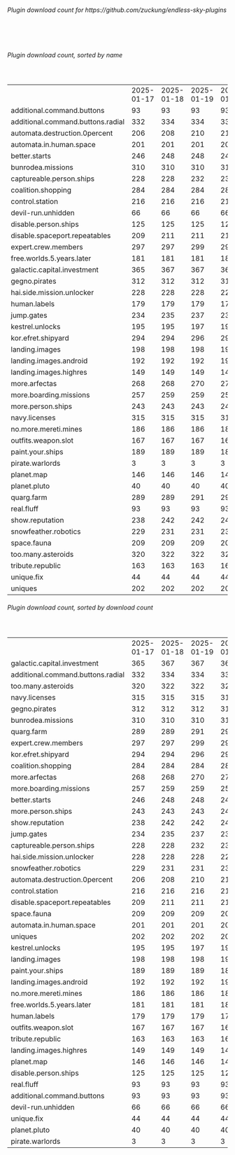 <h6>Plugin download count for https://github.com/zuckung/endless-sky-plugins</h6><br>
<br>
<h6>Plugin download count, sorted by name</h6><sub><sup><br>
<table>
	<tr>
		<td></td>
		<td>2025-01-17</td>
		<td>2025-01-18</td>
		<td>2025-01-19</td>
		<td>2025-01-20</td>
		<td>2025-01-21</td>
		<td>2025-01-22</td>
		<td>2025-01-23</td>
		<td>today +</td>
	</tr>
	<tr>
		<td>additional.command.buttons</td>
		<td>93</td>
		<td>93</td>
		<td>93</td>
		<td>93</td>
		<td>93</td>
		<td>93</td>
		<td>93</td>
		<td></td>
	</tr>
	<tr>
		<td>additional.command.buttons.radial</td>
		<td>332</td>
		<td>334</td>
		<td>334</td>
		<td>334</td>
		<td>336</td>
		<td>338</td>
		<td>341</td>
		<td>+ 3</td>
	</tr>
	<tr>
		<td>automata.destruction.0percent</td>
		<td>206</td>
		<td>208</td>
		<td>210</td>
		<td>212</td>
		<td>214</td>
		<td>216</td>
		<td>218</td>
		<td>+ 2</td>
	</tr>
	<tr>
		<td>automata.in.human.space</td>
		<td>201</td>
		<td>201</td>
		<td>201</td>
		<td>201</td>
		<td>201</td>
		<td>201</td>
		<td>203</td>
		<td>+ 2</td>
	</tr>
	<tr>
		<td>better.starts</td>
		<td>246</td>
		<td>248</td>
		<td>248</td>
		<td>248</td>
		<td>248</td>
		<td>250</td>
		<td>251</td>
		<td>+ 1</td>
	</tr>
	<tr>
		<td>bunrodea.missions</td>
		<td>310</td>
		<td>310</td>
		<td>310</td>
		<td>310</td>
		<td>310</td>
		<td>312</td>
		<td>314</td>
		<td>+ 2</td>
	</tr>
	<tr>
		<td>captureable.person.ships</td>
		<td>228</td>
		<td>228</td>
		<td>232</td>
		<td>232</td>
		<td>232</td>
		<td>232</td>
		<td>234</td>
		<td>+ 2</td>
	</tr>
	<tr>
		<td>coalition.shopping</td>
		<td>284</td>
		<td>284</td>
		<td>284</td>
		<td>284</td>
		<td>284</td>
		<td>288</td>
		<td>290</td>
		<td>+ 2</td>
	</tr>
	<tr>
		<td>control.station</td>
		<td>216</td>
		<td>216</td>
		<td>216</td>
		<td>216</td>
		<td>216</td>
		<td>216</td>
		<td>216</td>
		<td></td>
	</tr>
	<tr>
		<td>devil-run.unhidden</td>
		<td>66</td>
		<td>66</td>
		<td>66</td>
		<td>66</td>
		<td>66</td>
		<td>66</td>
		<td>66</td>
		<td></td>
	</tr>
	<tr>
		<td>disable.person.ships</td>
		<td>125</td>
		<td>125</td>
		<td>125</td>
		<td>125</td>
		<td>125</td>
		<td>127</td>
		<td>127</td>
		<td></td>
	</tr>
	<tr>
		<td>disable.spaceport.repeatables</td>
		<td>209</td>
		<td>211</td>
		<td>211</td>
		<td>211</td>
		<td>211</td>
		<td>213</td>
		<td>213</td>
		<td></td>
	</tr>
	<tr>
		<td>expert.crew.members</td>
		<td>297</td>
		<td>297</td>
		<td>299</td>
		<td>299</td>
		<td>299</td>
		<td>301</td>
		<td>301</td>
		<td></td>
	</tr>
	<tr>
		<td>free.worlds.5.years.later</td>
		<td>181</td>
		<td>181</td>
		<td>181</td>
		<td>181</td>
		<td>183</td>
		<td>185</td>
		<td>185</td>
		<td></td>
	</tr>
	<tr>
		<td>galactic.capital.investment</td>
		<td>365</td>
		<td>367</td>
		<td>367</td>
		<td>367</td>
		<td>367</td>
		<td>369</td>
		<td>371</td>
		<td>+ 2</td>
	</tr>
	<tr>
		<td>gegno.pirates</td>
		<td>312</td>
		<td>312</td>
		<td>312</td>
		<td>312</td>
		<td>312</td>
		<td>314</td>
		<td>320</td>
		<td>+ 6</td>
	</tr>
	<tr>
		<td>hai.side.mission.unlocker</td>
		<td>228</td>
		<td>228</td>
		<td>228</td>
		<td>228</td>
		<td>228</td>
		<td>230</td>
		<td>232</td>
		<td>+ 2</td>
	</tr>
	<tr>
		<td>human.labels</td>
		<td>179</td>
		<td>179</td>
		<td>179</td>
		<td>179</td>
		<td>179</td>
		<td>179</td>
		<td>179</td>
		<td></td>
	</tr>
	<tr>
		<td>jump.gates</td>
		<td>234</td>
		<td>235</td>
		<td>237</td>
		<td>237</td>
		<td>237</td>
		<td>237</td>
		<td>237</td>
		<td></td>
	</tr>
	<tr>
		<td>kestrel.unlocks</td>
		<td>195</td>
		<td>195</td>
		<td>197</td>
		<td>197</td>
		<td>197</td>
		<td>197</td>
		<td>199</td>
		<td>+ 2</td>
	</tr>
	<tr>
		<td>kor.efret.shipyard</td>
		<td>294</td>
		<td>294</td>
		<td>296</td>
		<td>296</td>
		<td>296</td>
		<td>296</td>
		<td>298</td>
		<td>+ 2</td>
	</tr>
	<tr>
		<td>landing.images</td>
		<td>198</td>
		<td>198</td>
		<td>198</td>
		<td>198</td>
		<td>198</td>
		<td>198</td>
		<td>198</td>
		<td></td>
	</tr>
	<tr>
		<td>landing.images.android</td>
		<td>192</td>
		<td>192</td>
		<td>192</td>
		<td>192</td>
		<td>193</td>
		<td>193</td>
		<td>193</td>
		<td></td>
	</tr>
	<tr>
		<td>landing.images.highres</td>
		<td>149</td>
		<td>149</td>
		<td>149</td>
		<td>149</td>
		<td>149</td>
		<td>149</td>
		<td>149</td>
		<td></td>
	</tr>
	<tr>
		<td>more.arfectas</td>
		<td>268</td>
		<td>268</td>
		<td>270</td>
		<td>270</td>
		<td>272</td>
		<td>272</td>
		<td>278</td>
		<td>+ 6</td>
	</tr>
	<tr>
		<td>more.boarding.missions</td>
		<td>257</td>
		<td>259</td>
		<td>259</td>
		<td>259</td>
		<td>259</td>
		<td>261</td>
		<td>263</td>
		<td>+ 2</td>
	</tr>
	<tr>
		<td>more.person.ships</td>
		<td>243</td>
		<td>243</td>
		<td>243</td>
		<td>243</td>
		<td>243</td>
		<td>245</td>
		<td>245</td>
		<td></td>
	</tr>
	<tr>
		<td>navy.licenses</td>
		<td>315</td>
		<td>315</td>
		<td>315</td>
		<td>315</td>
		<td>317</td>
		<td>319</td>
		<td>323</td>
		<td>+ 4</td>
	</tr>
	<tr>
		<td>no.more.mereti.mines</td>
		<td>186</td>
		<td>186</td>
		<td>186</td>
		<td>186</td>
		<td>186</td>
		<td>186</td>
		<td>188</td>
		<td>+ 2</td>
	</tr>
	<tr>
		<td>outfits.weapon.slot</td>
		<td>167</td>
		<td>167</td>
		<td>167</td>
		<td>167</td>
		<td>167</td>
		<td>169</td>
		<td>171</td>
		<td>+ 2</td>
	</tr>
	<tr>
		<td>paint.your.ships</td>
		<td>189</td>
		<td>189</td>
		<td>189</td>
		<td>189</td>
		<td>189</td>
		<td>191</td>
		<td>195</td>
		<td>+ 4</td>
	</tr>
	<tr>
		<td>pirate.warlords</td>
		<td>3</td>
		<td>3</td>
		<td>3</td>
		<td>3</td>
		<td>3</td>
		<td>3</td>
		<td>3</td>
		<td></td>
	</tr>
	<tr>
		<td>planet.map</td>
		<td>146</td>
		<td>146</td>
		<td>146</td>
		<td>146</td>
		<td>146</td>
		<td>146</td>
		<td>146</td>
		<td></td>
	</tr>
	<tr>
		<td>planet.pluto</td>
		<td>40</td>
		<td>40</td>
		<td>40</td>
		<td>40</td>
		<td>40</td>
		<td>41</td>
		<td>41</td>
		<td></td>
	</tr>
	<tr>
		<td>quarg.farm</td>
		<td>289</td>
		<td>289</td>
		<td>291</td>
		<td>293</td>
		<td>293</td>
		<td>295</td>
		<td>302</td>
		<td>+ 7</td>
	</tr>
	<tr>
		<td>real.fluff</td>
		<td>93</td>
		<td>93</td>
		<td>93</td>
		<td>93</td>
		<td>93</td>
		<td>93</td>
		<td>93</td>
		<td></td>
	</tr>
	<tr>
		<td>show.reputation</td>
		<td>238</td>
		<td>242</td>
		<td>242</td>
		<td>242</td>
		<td>242</td>
		<td>242</td>
		<td>244</td>
		<td>+ 2</td>
	</tr>
	<tr>
		<td>snowfeather.robotics</td>
		<td>229</td>
		<td>231</td>
		<td>231</td>
		<td>231</td>
		<td>231</td>
		<td>231</td>
		<td>231</td>
		<td></td>
	</tr>
	<tr>
		<td>space.fauna</td>
		<td>209</td>
		<td>209</td>
		<td>209</td>
		<td>209</td>
		<td>209</td>
		<td>209</td>
		<td>209</td>
		<td></td>
	</tr>
	<tr>
		<td>too.many.asteroids</td>
		<td>320</td>
		<td>322</td>
		<td>322</td>
		<td>323</td>
		<td>323</td>
		<td>323</td>
		<td>325</td>
		<td>+ 2</td>
	</tr>
	<tr>
		<td>tribute.republic</td>
		<td>163</td>
		<td>163</td>
		<td>163</td>
		<td>163</td>
		<td>163</td>
		<td>163</td>
		<td>163</td>
		<td></td>
	</tr>
	<tr>
		<td>unique.fix</td>
		<td>44</td>
		<td>44</td>
		<td>44</td>
		<td>44</td>
		<td>44</td>
		<td>44</td>
		<td>44</td>
		<td></td>
	</tr>
	<tr>
		<td>uniques</td>
		<td>202</td>
		<td>202</td>
		<td>202</td>
		<td>202</td>
		<td>202</td>
		<td>202</td>
		<td>202</td>
		<td></td>
	</tr>
</table>
</sub></sup>
<h6>Plugin download count, sorted by download count</h6><sub><sup><br>
<table>
	<tr>
		<td></td>
		<td>2025-01-17</td>
		<td>2025-01-18</td>
		<td>2025-01-19</td>
		<td>2025-01-20</td>
		<td>2025-01-21</td>
		<td>2025-01-22</td>
		<td>2025-01-23</td>
		<td>today +</td>
	</tr>
	<tr>
		<td>galactic.capital.investment</td>
		<td>365</td>
		<td>367</td>
		<td>367</td>
		<td>367</td>
		<td>367</td>
		<td>369</td>
		<td>371</td>
		<td>+ 2</td>
	</tr>
	<tr>
		<td>additional.command.buttons.radial</td>
		<td>332</td>
		<td>334</td>
		<td>334</td>
		<td>334</td>
		<td>336</td>
		<td>338</td>
		<td>341</td>
		<td>+ 3</td>
	</tr>
	<tr>
		<td>too.many.asteroids</td>
		<td>320</td>
		<td>322</td>
		<td>322</td>
		<td>323</td>
		<td>323</td>
		<td>323</td>
		<td>325</td>
		<td>+ 2</td>
	</tr>
	<tr>
		<td>navy.licenses</td>
		<td>315</td>
		<td>315</td>
		<td>315</td>
		<td>315</td>
		<td>317</td>
		<td>319</td>
		<td>323</td>
		<td>+ 4</td>
	</tr>
	<tr>
		<td>gegno.pirates</td>
		<td>312</td>
		<td>312</td>
		<td>312</td>
		<td>312</td>
		<td>312</td>
		<td>314</td>
		<td>320</td>
		<td>+ 6</td>
	</tr>
	<tr>
		<td>bunrodea.missions</td>
		<td>310</td>
		<td>310</td>
		<td>310</td>
		<td>310</td>
		<td>310</td>
		<td>312</td>
		<td>314</td>
		<td>+ 2</td>
	</tr>
	<tr>
		<td>quarg.farm</td>
		<td>289</td>
		<td>289</td>
		<td>291</td>
		<td>293</td>
		<td>293</td>
		<td>295</td>
		<td>302</td>
		<td>+ 7</td>
	</tr>
	<tr>
		<td>expert.crew.members</td>
		<td>297</td>
		<td>297</td>
		<td>299</td>
		<td>299</td>
		<td>299</td>
		<td>301</td>
		<td>301</td>
		<td></td>
	</tr>
	<tr>
		<td>kor.efret.shipyard</td>
		<td>294</td>
		<td>294</td>
		<td>296</td>
		<td>296</td>
		<td>296</td>
		<td>296</td>
		<td>298</td>
		<td>+ 2</td>
	</tr>
	<tr>
		<td>coalition.shopping</td>
		<td>284</td>
		<td>284</td>
		<td>284</td>
		<td>284</td>
		<td>284</td>
		<td>288</td>
		<td>290</td>
		<td>+ 2</td>
	</tr>
	<tr>
		<td>more.arfectas</td>
		<td>268</td>
		<td>268</td>
		<td>270</td>
		<td>270</td>
		<td>272</td>
		<td>272</td>
		<td>278</td>
		<td>+ 6</td>
	</tr>
	<tr>
		<td>more.boarding.missions</td>
		<td>257</td>
		<td>259</td>
		<td>259</td>
		<td>259</td>
		<td>259</td>
		<td>261</td>
		<td>263</td>
		<td>+ 2</td>
	</tr>
	<tr>
		<td>better.starts</td>
		<td>246</td>
		<td>248</td>
		<td>248</td>
		<td>248</td>
		<td>248</td>
		<td>250</td>
		<td>251</td>
		<td>+ 1</td>
	</tr>
	<tr>
		<td>more.person.ships</td>
		<td>243</td>
		<td>243</td>
		<td>243</td>
		<td>243</td>
		<td>243</td>
		<td>245</td>
		<td>245</td>
		<td></td>
	</tr>
	<tr>
		<td>show.reputation</td>
		<td>238</td>
		<td>242</td>
		<td>242</td>
		<td>242</td>
		<td>242</td>
		<td>242</td>
		<td>244</td>
		<td>+ 2</td>
	</tr>
	<tr>
		<td>jump.gates</td>
		<td>234</td>
		<td>235</td>
		<td>237</td>
		<td>237</td>
		<td>237</td>
		<td>237</td>
		<td>237</td>
		<td></td>
	</tr>
	<tr>
		<td>captureable.person.ships</td>
		<td>228</td>
		<td>228</td>
		<td>232</td>
		<td>232</td>
		<td>232</td>
		<td>232</td>
		<td>234</td>
		<td>+ 2</td>
	</tr>
	<tr>
		<td>hai.side.mission.unlocker</td>
		<td>228</td>
		<td>228</td>
		<td>228</td>
		<td>228</td>
		<td>228</td>
		<td>230</td>
		<td>232</td>
		<td>+ 2</td>
	</tr>
	<tr>
		<td>snowfeather.robotics</td>
		<td>229</td>
		<td>231</td>
		<td>231</td>
		<td>231</td>
		<td>231</td>
		<td>231</td>
		<td>231</td>
		<td></td>
	</tr>
	<tr>
		<td>automata.destruction.0percent</td>
		<td>206</td>
		<td>208</td>
		<td>210</td>
		<td>212</td>
		<td>214</td>
		<td>216</td>
		<td>218</td>
		<td>+ 2</td>
	</tr>
	<tr>
		<td>control.station</td>
		<td>216</td>
		<td>216</td>
		<td>216</td>
		<td>216</td>
		<td>216</td>
		<td>216</td>
		<td>216</td>
		<td></td>
	</tr>
	<tr>
		<td>disable.spaceport.repeatables</td>
		<td>209</td>
		<td>211</td>
		<td>211</td>
		<td>211</td>
		<td>211</td>
		<td>213</td>
		<td>213</td>
		<td></td>
	</tr>
	<tr>
		<td>space.fauna</td>
		<td>209</td>
		<td>209</td>
		<td>209</td>
		<td>209</td>
		<td>209</td>
		<td>209</td>
		<td>209</td>
		<td></td>
	</tr>
	<tr>
		<td>automata.in.human.space</td>
		<td>201</td>
		<td>201</td>
		<td>201</td>
		<td>201</td>
		<td>201</td>
		<td>201</td>
		<td>203</td>
		<td>+ 2</td>
	</tr>
	<tr>
		<td>uniques</td>
		<td>202</td>
		<td>202</td>
		<td>202</td>
		<td>202</td>
		<td>202</td>
		<td>202</td>
		<td>202</td>
		<td></td>
	</tr>
	<tr>
		<td>kestrel.unlocks</td>
		<td>195</td>
		<td>195</td>
		<td>197</td>
		<td>197</td>
		<td>197</td>
		<td>197</td>
		<td>199</td>
		<td>+ 2</td>
	</tr>
	<tr>
		<td>landing.images</td>
		<td>198</td>
		<td>198</td>
		<td>198</td>
		<td>198</td>
		<td>198</td>
		<td>198</td>
		<td>198</td>
		<td></td>
	</tr>
	<tr>
		<td>paint.your.ships</td>
		<td>189</td>
		<td>189</td>
		<td>189</td>
		<td>189</td>
		<td>189</td>
		<td>191</td>
		<td>195</td>
		<td>+ 4</td>
	</tr>
	<tr>
		<td>landing.images.android</td>
		<td>192</td>
		<td>192</td>
		<td>192</td>
		<td>192</td>
		<td>193</td>
		<td>193</td>
		<td>193</td>
		<td></td>
	</tr>
	<tr>
		<td>no.more.mereti.mines</td>
		<td>186</td>
		<td>186</td>
		<td>186</td>
		<td>186</td>
		<td>186</td>
		<td>186</td>
		<td>188</td>
		<td>+ 2</td>
	</tr>
	<tr>
		<td>free.worlds.5.years.later</td>
		<td>181</td>
		<td>181</td>
		<td>181</td>
		<td>181</td>
		<td>183</td>
		<td>185</td>
		<td>185</td>
		<td></td>
	</tr>
	<tr>
		<td>human.labels</td>
		<td>179</td>
		<td>179</td>
		<td>179</td>
		<td>179</td>
		<td>179</td>
		<td>179</td>
		<td>179</td>
		<td></td>
	</tr>
	<tr>
		<td>outfits.weapon.slot</td>
		<td>167</td>
		<td>167</td>
		<td>167</td>
		<td>167</td>
		<td>167</td>
		<td>169</td>
		<td>171</td>
		<td>+ 2</td>
	</tr>
	<tr>
		<td>tribute.republic</td>
		<td>163</td>
		<td>163</td>
		<td>163</td>
		<td>163</td>
		<td>163</td>
		<td>163</td>
		<td>163</td>
		<td></td>
	</tr>
	<tr>
		<td>landing.images.highres</td>
		<td>149</td>
		<td>149</td>
		<td>149</td>
		<td>149</td>
		<td>149</td>
		<td>149</td>
		<td>149</td>
		<td></td>
	</tr>
	<tr>
		<td>planet.map</td>
		<td>146</td>
		<td>146</td>
		<td>146</td>
		<td>146</td>
		<td>146</td>
		<td>146</td>
		<td>146</td>
		<td></td>
	</tr>
	<tr>
		<td>disable.person.ships</td>
		<td>125</td>
		<td>125</td>
		<td>125</td>
		<td>125</td>
		<td>125</td>
		<td>127</td>
		<td>127</td>
		<td></td>
	</tr>
	<tr>
		<td>real.fluff</td>
		<td>93</td>
		<td>93</td>
		<td>93</td>
		<td>93</td>
		<td>93</td>
		<td>93</td>
		<td>93</td>
		<td></td>
	</tr>
	<tr>
		<td>additional.command.buttons</td>
		<td>93</td>
		<td>93</td>
		<td>93</td>
		<td>93</td>
		<td>93</td>
		<td>93</td>
		<td>93</td>
		<td></td>
	</tr>
	<tr>
		<td>devil-run.unhidden</td>
		<td>66</td>
		<td>66</td>
		<td>66</td>
		<td>66</td>
		<td>66</td>
		<td>66</td>
		<td>66</td>
		<td></td>
	</tr>
	<tr>
		<td>unique.fix</td>
		<td>44</td>
		<td>44</td>
		<td>44</td>
		<td>44</td>
		<td>44</td>
		<td>44</td>
		<td>44</td>
		<td></td>
	</tr>
	<tr>
		<td>planet.pluto</td>
		<td>40</td>
		<td>40</td>
		<td>40</td>
		<td>40</td>
		<td>40</td>
		<td>41</td>
		<td>41</td>
		<td></td>
	</tr>
	<tr>
		<td>pirate.warlords</td>
		<td>3</td>
		<td>3</td>
		<td>3</td>
		<td>3</td>
		<td>3</td>
		<td>3</td>
		<td>3</td>
		<td></td>
	</tr>
</table>
</sub></sup>
